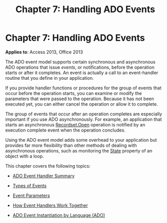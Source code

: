 ﻿---
title: 'Chapter 7: Handling ADO Events'
TOCTitle: 'Chapter 7: Handling ADO Events'
ms:assetid: 22924fe2-d00d-8a0c-52f5-2dc6039537ff
ms:mtpsurl: https://msdn.microsoft.com/library/JJ249004(v=office.15)
ms:contentKeyID: 48543709
ms.date: 09/18/2015
mtps_version: v=office.15
---

# Chapter 7: Handling ADO Events


**Applies to**: Access 2013, Office 2013

The ADO event model supports certain synchronous and asynchronous ADO operations that issue *events*, or notifications, before the operation starts or after it completes. An event is actually a call to an event-handler routine that you define in your application.

If you provide handler functions or procedures for the group of events that occur before the operation starts, you can examine or modify the parameters that were passed to the operation. Because it has not been executed yet, you can either cancel the operation or allow it to complete.

The group of events that occur after an operation completes are especially important if you use ADO asynchronously. For example, an application that starts an asynchronous [Recordset.Open](open-method-ado-recordset.md) operation is notified by an execution complete event when the operation concludes.

Using the ADO event model adds some overhead to your application but provides far more flexibility than other methods of dealing with asynchronous operations, such as monitoring the [State](state-property-ado.md) property of an object with a loop.

This chapter covers the following topics:

- [ADO Event Handler Summary](ado-event-handler-summary.md)

- [Types of Events](types-of-events.md)

- [Event Parameters](event-parameters.md)

- [How Event Handlers Work Together](how-event-handlers-work-together.md)

- [ADO Event Instantiation by Language (ADO)](ado-event-instantiation-by-language-ado.md)